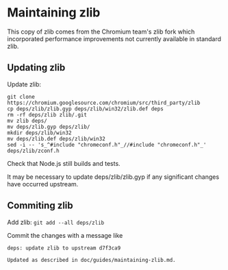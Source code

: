 # Maintaining zlib

This copy of zlib comes from the Chromium team's zlib fork which incorporated performance improvements not currently available in standard zlib.

## Updating zlib

Update zlib:
```shell
git clone https://chromium.googlesource.com/chromium/src/third_party/zlib
cp deps/zlib/zlib.gyp deps/zlib/win32/zlib.def deps
rm -rf deps/zlib zlib/.git
mv zlib deps/
mv deps/zlib.gyp deps/zlib/
mkdir deps/zlib/win32
mv deps/zlib.def deps/zlib/win32
sed -i -- 's_^#include "chromeconf.h"_//#include "chromeconf.h"_' deps/zlib/zconf.h
```

Check that Node.js still builds and tests.

It may be necessary to update deps/zlib/zlib.gyp if any significant changes have occurred upstream.

## Commiting zlib

Add zlib: `git add --all deps/zlib`

Commit the changes with a message like
```text
deps: update zlib to upstream d7f3ca9

Updated as described in doc/guides/maintaining-zlib.md.
```
